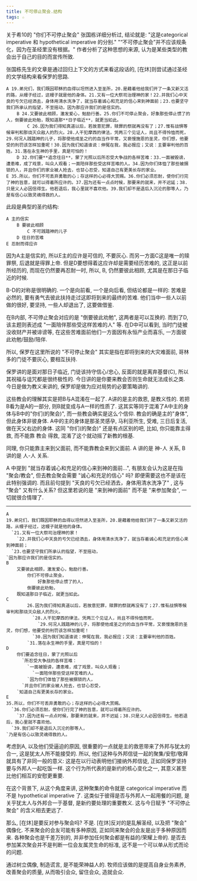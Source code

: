 ```yaml
---
title: 不可停止聚会.结构
tags: ☆
---
```


关于希10的 "你们不可停止聚会" 张国栋详细分析过, 结论就是: "这是categorical imperative  和 hypothetical imperative 的分别." "“不可停止聚会”并不应该规条化，因为在圣经里没有根据。"
作者分析了这种思想的来源, 认为是某些类型的教会出于自己的目的而宣传所致.

张国栋先生的文章是通过回归上下文的方式来看这段话的, [在炑]则尝试通过圣经的文学结构来看保罗的思路.

```
A 19.弟兄们，我们既因耶稣的血得以坦然进入至圣所，20.是藉着他给我们开了一条又新又活的路，从幔子经过，这幔子就是他的身体。21.又有一位大祭司治理神的家！22.并我们心中天良的亏欠已经洒去，身体用清水洗净了，就当存着诚心和充足的信心来到神面前；23.也要坚守我们所承认的指望，不至摇动，因为那应许我们的是信实的。
    B 24.又要彼此相顾，激发爱心，勉励行善。25.你们不可停止聚会，好象那些停止惯了的人，倒要彼此劝勉，既知道那**日子临近**，就更当如此。
        C 26.因为我们得知真道以后，若故意犯罪，赎罪的祭就再没有了；27.惟有战惧等候审判和那烧灭众敌人的烈火。28.人干犯摩西的律法，凭两三个见证人，尚且不得怜恤而死，29.何况人践踏神的儿子，将那使他成圣之约的血当作平常，又亵慢施恩的圣灵，你们想，他要受的刑罚该怎样加重呢！30.因为我们知道谁说：伸冤在我，我必报应；又说：主要审判他的百姓。31.落在永生神的手里，真是可怕的！
    D 32.你们要**追念往日**，蒙了光照以后所忍受大争战的各样苦难：33.一面被毁谤，遭患难，成了戏景，叫众人观看；一面陪伴那些受这样苦难的人。34.因为你们体恤了那些被捆锁的人，并且你们的家业被人抢去，也甘心忍受，知道自己有更美长存的家业。
E 35.所以，你们不可丢弃勇敢的心；存这样的心必得大赏赐。36.你们必须忍耐，使你们行完了神的旨意，就可以得着所应许的。37.因为还有一点点时候，那要来的就来，并不迟延；38.只是义人必因信得生。他若退后，我心里就不喜欢他。39.我们却不是退后入沉沦的那等人，乃是有信心以致灵魂得救的人。
```

此段是典型的圣约结构:

```
A 主的信实
    B 要彼此相顾
        C 不可践踏神的儿子
    D 往日的苦难
E 忍耐而得应许
```
因为A主是信实的, 所以E主的应许是可信的, 不要灰心. 而另一方面C这是唯一的赎罪祭, 后退就是得罪上帝. 但是D要想得着这应许却是需要经历苦难的, 这正是以前所经历的, 而现在仍然要再忍耐一时, 所以, B, 仍然要彼此相顾, 尤其是在那日子临近的时候.

B-D的对称是很明确的. 一个是向前看, 一个是向后看, 但结论都是一样的: 苦难是必然的, 要有勇气去彼此扶持走过这即将到来的最终的苦难. 他们当中一些人以前做的很好, 要坚持, 一些人却退出了, 这要做借鉴.

在B内部, 不可停止聚会对应的是 "倒要彼此劝勉", 这两者是可以互换的. 而到了D, 该主题则表述成 "一面陪伴那些受这样苦难的人" 等. 在D中可以看到, 当时门徒被没收财产并被诽谤等, 在这些苦难面前他们一方面因有永恒产业而喜乐, 一方面彼此劝勉/鼓励/陪伴.

所以, 保罗在这里所说的 "不可停止聚会" 其实是指在即将到来的大灾难面前, 哥林多的门徒不要灰心, 要相互扶持.

保罗讲的是面对那日子临近, 门徒该持守信心/忠心, 反面的就是离弃基督(C), 所以其祝福与诅咒都是很终极性的. 今日讲的是你要来教会否则生命就无法成长之类. 今日是做为教义来讲的, 保罗却是做为应对局势的必要策略讲的.

这些教会的理解其实是把B与A混淆在一起了. A讲的是主的救恩, 是教义性的. 若把B看为是A的一部分, 则B就变成与A一样的性质了. 这其实等同于混淆了A中主的身体与B中的"你们(的聚会)", 而一些教会确实是这么个信仰. 教会的确是主的"身体", 但此身体非彼身体. A中的主的身体是那圣灵感孕, 马利亚所生, 受难, 三日后复活, 做在天父右边的身体. 这同 "你们(的聚会)" 还是有点区别的吧, 比如, 你只能靠主得救, 而不能靠 教会 得救, 混淆了这个就动摇了新教的根基.

同理, 你只能靠主来到父面前, 而不能靠教会来到父面前. A 讲的是 神-人 关系, B 讲的是 人-人 关系.

A 中提到 "就当存着诚心和充足的信心来到神的面前...", 有朋友会认为这是在指 "聚会/教会", 但去教会聚会需要 "诚心和充足的信心" 吗? 即便需要这也不是该在此特别强调的. 而且前句提到 "天良的亏欠已经洒去，身体用清水洗净了" , 这与 "聚会" 又有什么关系? 但这里若说的是 "来到神的面前" 而不是 "来参加聚会", 一切就很合情理了.

-----------

```
A
19.弟兄们，我们既因耶稣的血得以坦然进入至圣所，20.是藉着他给我们开了一条又新又活的路，从幔子经过，这幔子就是他的身体。
  `21.又有一位大祭司治理神的家！
    `22.并我们心中天良的亏欠已经洒去，身体用清水洗净了，就当存着诚心和充足的信心来到神面前；
  `23.也要坚守我们所承认的指望，不至摇动，
`因为那应许我们的是信实的。
B
    又要彼此相顾，激发爱心，勉励行善。
        你们不可停止聚会，
            好象那些停止惯了的人，
        倒要彼此劝勉，
    既知道那日子临近，就更当如此。
C
        26.因为我们得知真道以后，若故意犯罪，赎罪的祭就再没有了；27.惟有战惧等候审判和那烧灭众敌人的烈火。
          `28.人干犯摩西的律法，凭两三个见证人，尚且不得怜恤而死，
            `29.何况人践踏神的儿子，将那使他成圣之约的血当作平常，又亵慢施恩的圣灵，你们想，他要受的刑罚该怎样加重呢！
          `30.因为我们知道谁说：伸冤在我，我必报应；又说：主要审判他的百姓。
        `31.落在永生神的手里，真是可怕的！
D
    你们要追念往日，蒙了光照以后
      `所忍受大争战的各样苦难：
        `一面被毁谤，遭患难，成了戏景，叫众人观看；
          `一面陪伴那些受这样苦难的人。
        `因为你们体恤了那些被捆锁的人，
      `并且你们的家业被人抢去，也甘心忍受，
    `知道自己有更美长存的家业。
E
35.所以，你们不可丢弃勇敢的心；存这样的心必得大赏赐。
  `36.你们必须忍耐，使你们行完了神的旨意，就可以得着所应许的。
    `37.因为还有一点点时候，那要来的就来，并不迟延；38.只是义人必因信得生。他若退后，我心里就不喜欢他。
  `39.我们却不是退后入沉沦的那等人，
`乃是有信心以致灵魂得救的人。
```
考虑到A, 以及他们受逼迫的原因, 很重要的一点就是主的救恩带来了外邦与犹太的合一, 这是犹太人所不能接受的. 所以, 他们这种与外邦信徒一起的聚集/安慰/敬拜就具有了非同一般的意义: 这是在以行动表明他们接纳外邦信徒, 正如同保罗坚持要与外邦人一起吃饭一样. 这个行为所代表的是新约的核心变化之一, 其意义甚至比他们相互的安慰更重要.

在这个背景下, 从这个角度来讲, 这种聚集的命令就是 categorical imperative  而不是  hypothetical imperative 了. 这类似于彼得是否与外邦人一起用餐的问题, 是关乎犹太人与外邦合一于基督, 是新约要处理的重要教义. 这与今日赋予 "不可停止聚会" 的含义相去更远了.

那么, [在炑]是要反对参与聚会吗? 不是. [在炑]反对的是乱解圣经, 以及把 "聚会" 偶像化. 不来聚会的会友可能有多种原因, 正如同来聚会的会友是出于多种原因而来. 各种聚会也是千差万别的, 并非参加任何聚会都是有益的/荣耀上帝的. 是否去参加某次聚会并不是判断一位会友属灵生命的标准, 这不是一个可以单从形式而论的问题.

通过树立偶像, 制造谎言, 是不能荣神益人的. 牧师应该做的是提高自身业务素养, 改善聚会的质量, 从而吸引会众, 留住会众, 造就会众.
